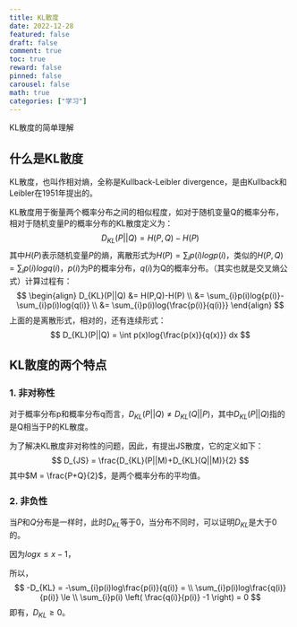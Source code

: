```yaml
---
title: KL散度
date: 2022-12-28
featured: false
draft: false
comment: true
toc: true
reward: false
pinned: false
carousel: false
math: true
categories: ["学习"]
---
```


KL散度的简单理解

<!--more-->

## 什么是KL散度

KL散度，也叫作相对熵，全称是Kullback-Leibler divergence，是由Kullback和Leibler在1951年提出的。

KL散度用于衡量两个概率分布之间的相似程度，如对于随机变量Q的概率分布，相对于随机变量P的概率分布的KL散度定义为：
$$
D_{KL}(P||Q) = H(P,Q)-H(P)
$$
其中$H(P)$表示随机变量$P$的熵，离散形式为$H(P) = \sum_{i}p(i)log{p(i)}$，类似的$H(P,Q) = \sum_{i}p(i){logq(i)}$，$p(i)$为P的概率分布，$q(i)$为Q的概率分布。（其实也就是交叉熵公式）计算过程有：
$$
\begin{align}
 D_{KL}(P||Q) &= H(P,Q)-H(P) \\
 &= \sum_{i}p(i)log{p(i)}-\sum_{i}p(i)log{q(i)} \\
 &= \sum_{i}p(i)log{\frac{p(i)}{q(i)}}
\end{align}
$$
上面的是离散形式，相对的，还有连续形式：
$$
D_{KL}(P||Q) = \int p(x)log{\frac{p(x)}{q(x)}} dx
$$

## KL散度的两个特点

### 1. 非对称性

对于概率分布p和概率分布q而言，$D_{KL}(P||Q)\neq D_{KL}(Q||P)$，其中$D_{KL}(P||Q)$指的是Q相当于P的KL散度。

为了解决KL散度非对称性的问题，因此，有提出JS散度，它的定义如下：
$$
D_{JS} = \frac{D_{KL}(P||M)+D_{KL}(Q||M)}{2}
$$
其中$M = \frac{P+Q}{2}$，是两个概率分布的平均值。

### 2. 非负性

当$P$和$Q$分布是一样时，此时$D_{KL}$等于0，当分布不同时，可以证明$D_{KL}$是大于0的。

因为$logx\le x-1$，

所以，
$$
-D_{KL} = -\sum_{i}p(i)log\frac{p(i)}{q(i)} = \\
\sum_{i}p(i)log\frac{q(i)}{p(i)} \le \\
\sum_{i}p(i) \left( \frac{q(i)}{p(i)} -1 \right) = 0
$$
即有，$D_{KL} \ge 0$。

